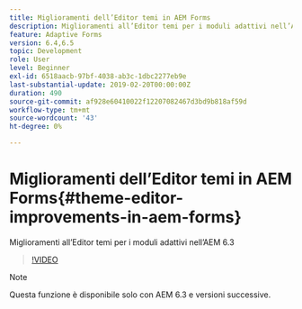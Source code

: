 ```yaml
---
title: Miglioramenti dell’Editor temi in AEM Forms
description: Miglioramenti all’Editor temi per i moduli adattivi nell’AEM 6.3
feature: Adaptive Forms
version: 6.4,6.5
topic: Development
role: User
level: Beginner
exl-id: 6518aacb-97bf-4038-ab3c-1dbc2277eb9e
last-substantial-update: 2019-02-20T00:00:00Z
duration: 490
source-git-commit: af928e60410022f12207082467d3bd9b818af59d
workflow-type: tm+mt
source-wordcount: '43'
ht-degree: 0%

---
```


# Miglioramenti dell’Editor temi in AEM Forms{#theme-editor-improvements-in-aem-forms}

Miglioramenti all’Editor temi per i moduli adattivi nell’AEM 6.3

>[!VIDEO](https://video.tv.adobe.com/v/19497?quality=12&learn=on)

>[!NOTE]
>
>Questa funzione è disponibile solo con AEM 6.3 e versioni successive.
